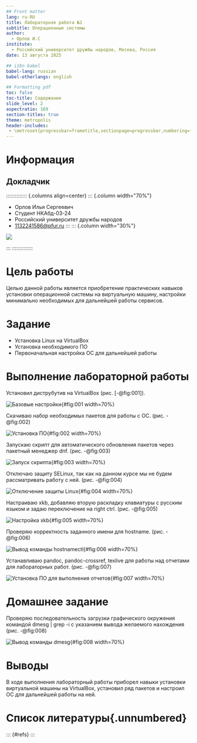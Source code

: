 ```yaml
---
## Front matter
lang: ru-RU
title: Лабораторная работа №1
subtitle: Операционные системы
author:
  - Орлов И.С
institute:
  - Российский университет дружбы народов, Москва, Россия
date: 13 августа 2025

## i18n babel
babel-lang: russian
babel-otherlangs: english

## Formatting pdf
toc: false
toc-title: Содержание
slide_level: 2
aspectratio: 169
section-titles: true
theme: metropolis
header-includes:
 - \metroset{progressbar=frametitle,sectionpage=progressbar,numbering=fraction}
---
```


# Информация

## Докладчик

:::::::::::::: {.columns align=center}
::: {.column width="70%"}

  * Орлов Илья Сергеевич
  * Студент НКАбд-03-24
  * Российский университет дружбы народов
  * [1132241586@pfur.ru](mailto:1132241586@pfur.ru)
:::
::: {.column width="30%"}

![](./image/orlov.jpg)

:::
::::::::::::::

# Цель работы

Целью данной работы является приобретение практических навыков установки операционной системы на виртуальную машину, настройки минимально необходимых для дальнейшей работы сервисов.

# Задание

- Установка Linux на VirtualBox
- Установка необходимого ПО
- Первоначальная настройка ОС для дальнейшей работы

# Выполнение лабораторной работы

Установил диструбутив на VirtualBox (рис. [-@fig:001]).

![Базовые настройки](image/1.png){#fig:001 width=70%}

Скачиваю набор необходимых пакетов для работы с ОС. (рис. -@fig:002)

![Установка ПО](image/2.png){#fig:002 width=70%}

Запускаю скрипт для автоматического обновления пакетов через пакетный менеджер dnf. (рис. -@fig:003)

![Запуск скрипта](image/3.png){#fig:003 width=70%}

Отключаю защиту SELinux, так как на данном курсе мы не будем рассматривать работу с ней. (рис. -@fig:004)

![Отключение защиты Linux](image/4.png){#fig:004 width=70%}

Настраиваю xkb, добавляю вторую раскладку клавиатуры с русским языком и задаю переключение на right ctrl. (рис. -@fig:005)

![Настройка xkb](image/5.png){#fig:005 width=70%}

Проверяю корректность заданного имени для hostname. (рис. -@fig:006)

![Вывод команды hostnamectl](image/6.png){#fig:006 width=70%}

Устанавливаю pandoc, pandoc-crossref, texlive для работы над отчетами для лабораторных работ. (рис. -@fig:007)

![Установка ПО для выполнения отчетов](image/7.png){#fig:007 width=70%}

# Домашнее задание

Проверяю последовательность загрузки графического окружения командой dmesg | grep -i с указанием вывода желаемого нахождения (рис. -@fig:008)

![Вывод команды dmesg](image/8.png){#fig:008 width=70%}

# Выводы

В ходе выполнения лабораторный работы приборел навыки установки виртуальной машины на VirtualBox, установил ряд пакетов и настроил ОС для дальнейшей работы на ней.

# Список литературы{.unnumbered}

::: {#refs}
:::

